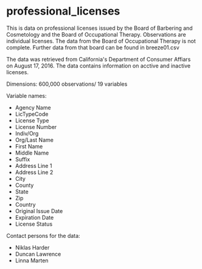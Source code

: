 # professional_licenses

This is data on professional licenses issued by the Board of Barbering and Cosmetology and the Board of Occupational Therapy. Observations are individual licenses. The data from the Board of Occupational Therapy is not complete. Further data from that board can be found in breeze01.csv

The data was retrieved from California's Department of Consumer Affiars on August 17, 2016. The data contains information on acctive and inactive licenses. 

Dimensions: 600,000 observations/ 19 variables

Variable names:

* Agency Name
* LicTypeCode
* License Type
* License Number
* Indiv/Org
* Org/Last Name
* First Name
* Middle Name
* Suffix
* Address Line 1
* Address Line 2
* City
* County
* State
* Zip
* Country
* Original Issue Date
* Expiration Date
* License Status

Contact persons for the data:

* Niklas Harder
* Duncan Lawrence
* Linna Marten
 
